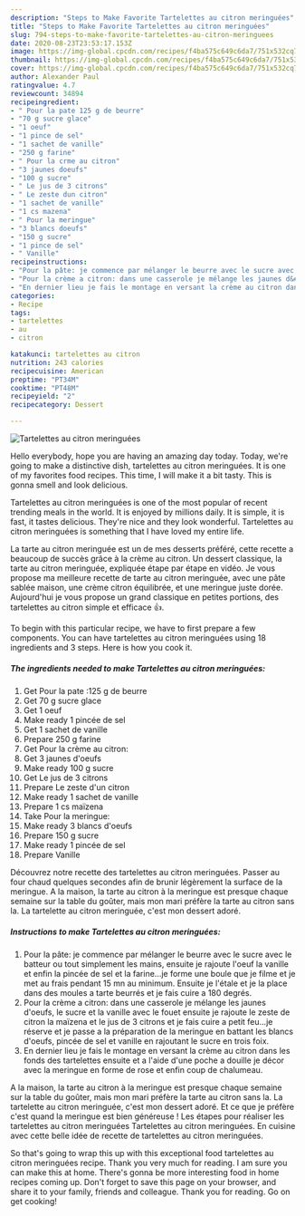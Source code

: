 ```yaml
---
description: "Steps to Make Favorite Tartelettes au citron meringuées"
title: "Steps to Make Favorite Tartelettes au citron meringuées"
slug: 794-steps-to-make-favorite-tartelettes-au-citron-meringuees
date: 2020-08-23T23:53:17.153Z
image: https://img-global.cpcdn.com/recipes/f4ba575c649c6da7/751x532cq70/tartelettes-au-citron-meringuees-photo-principale-de-la-recette.jpg
thumbnail: https://img-global.cpcdn.com/recipes/f4ba575c649c6da7/751x532cq70/tartelettes-au-citron-meringuees-photo-principale-de-la-recette.jpg
cover: https://img-global.cpcdn.com/recipes/f4ba575c649c6da7/751x532cq70/tartelettes-au-citron-meringuees-photo-principale-de-la-recette.jpg
author: Alexander Paul
ratingvalue: 4.7
reviewcount: 34894
recipeingredient:
- " Pour la pate 125 g de beurre"
- "70 g sucre glace"
- "1 oeuf"
- "1 pince de sel"
- "1 sachet de vanille"
- "250 g farine"
- " Pour la crme au citron"
- "3 jaunes doeufs"
- "100 g sucre"
- " Le jus de 3 citrons"
- " Le zeste dun citron"
- "1 sachet de vanille"
- "1 cs mazena"
- " Pour la meringue"
- "3 blancs doeufs"
- "150 g sucre"
- "1 pince de sel"
- " Vanille"
recipeinstructions:
- "Pour la pâte: je commence par mélanger le beurre avec le sucre avec le batteur ou tout simplement les mains, ensuite je rajoute l&#39;oeuf la vanille et enfin la pincée de sel et la farine...je forme une boule que je filme et je met au frais pendant 15 mn au minimum. Ensuite je l&#39;étale et je la place dans des moules a tarte beurrés et je fais cuire a 180 degrés."
- "Pour la crème a citron: dans une casserole je mélange les jaunes d&#39;oeufs, le sucre et la vanille avec le fouet ensuite je rajoute le zeste de citron la maïzena et le jus de 3 citrons et je fais cuire a petit feu...je réserve et je passe a la préparation de la meringue en battant les blancs d&#39;oeufs, pincée de sel et vanille en rajoutant le sucre en trois foix."
- "En dernier lieu je fais le montage en versant la crème au citron dans les fonds des tartelettes ensuite et a l&#39;aide d&#39;une poche a douille je décor avec la meringue en forme de rose et enfin coup de chalumeau."
categories:
- Recipe
tags:
- tartelettes
- au
- citron

katakunci: tartelettes au citron 
nutrition: 243 calories
recipecuisine: American
preptime: "PT34M"
cooktime: "PT48M"
recipeyield: "2"
recipecategory: Dessert

---
```



![Tartelettes au citron meringuées](https://img-global.cpcdn.com/recipes/f4ba575c649c6da7/751x532cq70/tartelettes-au-citron-meringuees-photo-principale-de-la-recette.jpg)

Hello everybody, hope you are having an amazing day today. Today, we're going to make a distinctive dish, tartelettes au citron meringuées. It is one of my favorites food recipes. This time, I will make it a bit tasty. This is gonna smell and look delicious.

Tartelettes au citron meringuées is one of the most popular of recent trending meals in the world. It is enjoyed by millions daily. It is simple, it is fast, it tastes delicious. They're nice and they look wonderful. Tartelettes au citron meringuées is something that I have loved my entire life.

La tarte au citron meringuée est un de mes desserts préféré, cette recette a beaucoup de succès grâce à la crème au citron. Un dessert classique, la tarte au citron meringuée, expliquée étape par étape en vidéo. Je vous propose ma meilleure recette de tarte au citron meringuée, avec une pâte sablée maison, une crème citron équilibrée, et une meringue juste dorée. Aujourd&#39;hui je vous propose un grand classique en petites portions, des tartelettes au citron simple et efficace 👍.


To begin with this particular recipe, we have to first prepare a few components. You can have tartelettes au citron meringuées using 18 ingredients and 3 steps. Here is how you cook it.

<!--inarticleads1-->

##### The ingredients needed to make Tartelettes au citron meringuées:

1. Get  Pour la pate :125 g de beurre
1. Get 70 g sucre glace
1. Get 1 oeuf
1. Make ready 1 pincée de sel
1. Get 1 sachet de vanille
1. Prepare 250 g farine
1. Get  Pour la crème au citron:
1. Get 3 jaunes d&#39;oeufs
1. Make ready 100 g sucre
1. Get  Le jus de 3 citrons
1. Prepare  Le zeste d&#39;un citron
1. Make ready 1 sachet de vanille
1. Prepare 1 cs maïzena
1. Take  Pour la meringue:
1. Make ready 3 blancs d&#39;oeufs
1. Prepare 150 g sucre
1. Make ready 1 pincée de sel
1. Prepare  Vanille


Découvrez notre recette des tartelettes au citron meringuées. Passer au four chaud quelques secondes afin de brunir légèrement la surface de la meringue. A la maison, la tarte au citron à la meringue est presque chaque semaine sur la table du goûter, mais mon mari préfère la tarte au citron sans la. La tartelette au citron meringuée, c&#39;est mon dessert adoré. 

<!--inarticleads2-->

##### Instructions to make Tartelettes au citron meringuées:

1. Pour la pâte: je commence par mélanger le beurre avec le sucre avec le batteur ou tout simplement les mains, ensuite je rajoute l&#39;oeuf la vanille et enfin la pincée de sel et la farine...je forme une boule que je filme et je met au frais pendant 15 mn au minimum. Ensuite je l&#39;étale et je la place dans des moules a tarte beurrés et je fais cuire a 180 degrés.
1. Pour la crème a citron: dans une casserole je mélange les jaunes d&#39;oeufs, le sucre et la vanille avec le fouet ensuite je rajoute le zeste de citron la maïzena et le jus de 3 citrons et je fais cuire a petit feu...je réserve et je passe a la préparation de la meringue en battant les blancs d&#39;oeufs, pincée de sel et vanille en rajoutant le sucre en trois foix.
1. En dernier lieu je fais le montage en versant la crème au citron dans les fonds des tartelettes ensuite et a l&#39;aide d&#39;une poche a douille je décor avec la meringue en forme de rose et enfin coup de chalumeau.


A la maison, la tarte au citron à la meringue est presque chaque semaine sur la table du goûter, mais mon mari préfère la tarte au citron sans la. La tartelette au citron meringuée, c&#39;est mon dessert adoré. Et ce que je préfère c&#39;est quand la meringue est bien généreuse ! Les étapes pour réaliser les tartelettes au citron meringuées Tartelettes au citron meringuées. En cuisine avec cette belle idée de recette de tartelettes au citron meringuées. 

So that's going to wrap this up with this exceptional food tartelettes au citron meringuées recipe. Thank you very much for reading. I am sure you can make this at home. There's gonna be more interesting food in home recipes coming up. Don't forget to save this page on your browser, and share it to your family, friends and colleague. Thank you for reading. Go on get cooking!

